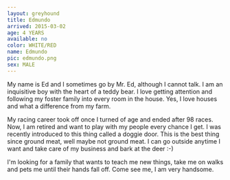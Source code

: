 ```yaml
---
layout: greyhound
title: Edmundo
arrived: 2015-03-02
age: 4 YEARS
available: no
color: WHITE/RED
name: Edmundo
pic: edmundo.png
sex: MALE
---
```


My name is Ed and I sometimes go by Mr. Ed, although I cannot talk. I am an inquisitive boy with
the heart of a teddy bear. I love getting attention and following my foster family into every
room in the house. Yes, I love houses and what a difference from my farm.

My racing career took off once I turned of age and ended after 98 races. Now, I am retired and
want to play with my people every chance I get. I was recently introduced to this thing called
a doggie door. This is the best thing since ground meat, well maybe not ground meat. I can go
outside anytime I want and take care of my business and bark at the deer :-)

I'm looking for a family that wants to teach me new things, take me on walks and pets me until
their hands fall off. Come see me, I am very handsome.
